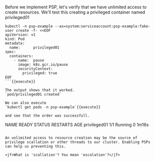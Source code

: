 Before we implement PSP, let's verify that we have unlimited access to create resources. We'll test this creating a privileged container named privileged01

```
kubectl -n psp-example --as=system:serviceaccount:psp-example:fake-user create -f- <<EOF
apiVersion: v1
kind: Pod
metadata:
  name:      privileged01
spec:
  containers:
    - name:  pause
      image: k8s.gcr.io/pause
      securityContext:
        privileged: true
EOF
```{{execute}}

The output shows that it worked.
`pod/privileged01 created`

We can also execute
`kubectl get pods -n psp-example`{{execute}}

and see that the order was successfull.

```
NAME           READY   STATUS    RESTARTS   AGE
privileged01   1/1     Running   0          1m16s
```

An unlimited access to resource creation may be the source of privilege scallation or other threads to our cluster. Enabling PSPs can help us preventing this.

<jf>What is 'scallation'? You mean 'escalation'?</jf>
